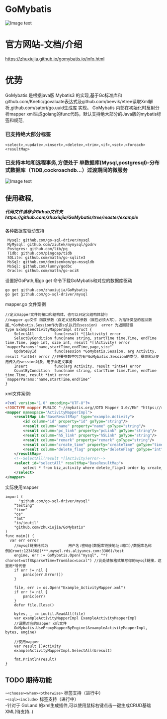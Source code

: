 # GoMybatis
![Image text](https://zhuxiujia.github.io/gomybatis.io/assets/vuetify.png)
# 官方网站-文档/介绍
https://zhuxiujia.github.io/gomybatis.io/info.html
# 优势
GoMybatis 是根据java版 Mybatis3 的实现,基于Go标准库和github.com/Knetic/govaluate表达式及github.com/beevik/etree读取Xml解析,github.com/satori/go.uuid生成库 实现。
GoMybatis 内部在初始化时反射分析mapper xml生成golang的func代码，默认支持绝大部分的Java版的mybatis标签和规范,
### 已支持绝大部分标签
`<select>,<update>,<insert>,<delete>,<trim>,<if>,<set>,<foreach><resultMap>`
### 已支持本地和远程事务,方便处于 单数据库(Mysql,postgresql)-分布式数据库（TiDB,cockroachdb...）过渡期间的微服务
![Image text](https://zhuxiujia.github.io/gomybatis.io/assets/tx.png)

## 使用教程,
##### 代码文件请移步Github文件夹https://github.com/zhuxiujia/GoMybatis/tree/master/example
各种数据库驱动支持
```
 Mysql: github.com/go-sql-driver/mysql
 MyMysql: github.com/ziutek/mymysql/godrv
 Postgres: github.com/lib/pq
 Tidb: github.com/pingcap/tidb
 SQLite: github.com/mattn/go-sqlite3
 MsSql: github.com/denisenkom/go-mssqldb
 MsSql: github.com/lunny/godbc
 Oracle: github.com/mattn/go-oci8
 ```
设置好GoPath,用go get 命令下载GoMybatis和对应的数据库驱动
```
go get github.com/zhuxiujia/GoMybatis
go get github.com/go-sql-driver/mysql
```
mapper.go 文件案例
```
//定义mapper文件的接口和结构体，也可以只定义结构体就行
//mapper.go文件 函数参数（自定义结构体参数（属性必须大写），为指针类型的返回数据,*GoMybatis.Session作为该sql执行的session） error 为返回错误
type ExampleActivityMapperImpl struct {
	SelectAll         func(result *[]Activity) error
	SelectByCondition func(name string, startTime time.Time, endTime time.Time, page int, size int, result *[]Activity) error `mapperParams:"name,startTime,endTime,page,size"`
	UpdateById        func(session *GoMybatis.Session, arg Activity, result *int64) error //只要参数中包含有*GoMybatis.Session的类型，框架默认使用传入的session对象，用于自定义事务
	Insert            func(arg Activity, result *int64) error
	CountByCondition  func(name string, startTime time.Time, endTime time.Time, result *int) error                            `mapperParams:"name,startTime,endTime"`
}
```

xml文件案例:
```xml
<?xml version="1.0" encoding="UTF-8"?>
<!DOCTYPE mapper PUBLIC "-//mybatis.org//DTD Mapper 3.0//EN" "https://raw.githubusercontent.com/zhuxiujia/GoMybatis/master/mybatis-3-mapper.dtd">
<mapper namespace="ActivityMapperImpl">
    <resultMap id="BaseResultMap" type="example.Activity">
        <id column="id" property="id" goType="string"/>
        <result column="name" property="name" goType="string"/>
        <result column="pc_link" property="pcLink" goType="string"/>
        <result column="h5_link" property="h5Link" goType="string"/>
        <result column="remark" property="remark" goType="string"/>
        <result column="create_time" property="createTime" goType="time.Time"/>
        <result column="delete_flag" property="deleteFlag" goType="int"/>
    </resultMap>
    <!--SelectAll(result *[]Activity)error-->
    <select id="selectAll" resultMap="BaseResultMap">
        select * from biz_activity where delete_flag=1 order by create_time desc
    </select>
</mapper>
```
实际使用mapper
```
import (
	_ "github.com/go-sql-driver/mysql"
	"testing"
	"time"
	"os"
	"fmt"
	"io/ioutil"
	"github.com/zhuxiujia/GoMybatis"
)
func main() {
  var err error
  	//mysql链接格式为         用户名:密码@(数据库链接地址:端口)/数据库名称   例如root:123456@(***.mysql.rds.aliyuncs.com:3306)/test
  	engine, err := GoMybatis.Open("mysql", "*?charset=utf8&parseTime=True&loc=Local") //此处请按格式填写你的mysql链接，这里用*号代替
  	if err != nil {
  		panic(err.Error())
  	}
  
  	file, err := os.Open("Example_ActivityMapper.xml")
  	if err != nil {
  		panic(err)
  	}
  	defer file.Close()
  
  	bytes, _ := ioutil.ReadAll(file)
  	var exampleActivityMapperImpl ExampleActivityMapperImpl
  	//设置对应的mapper xml文件
  	GoMybatis.UseProxyMapperByEngine(&exampleActivityMapperImpl, bytes, engine)
  
  	//使用mapper
  	var result []Activity
  	exampleActivityMapperImpl.SelectAll(&result)
  
  	fmt.Println(result)
}
```

## TODO 期待功能
-`<choose><when><otherwise>` 标签支持（进行中）</br>
-`<sql><include>` 标签支持（进行中）</br>
-针对于 GoLand 的xml生成插件,可以使用鼠标右键点击一键生成CRUD基础XML(待支持..)</br>

